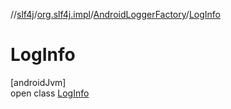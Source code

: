 //[slf4j](../../../../index.md)/[org.slf4j.impl](../../index.md)/[AndroidLoggerFactory](../index.md)/[LogInfo](index.md)

# LogInfo

[androidJvm]\
open class [LogInfo](index.md)
